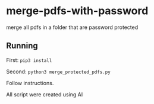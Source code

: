 # merge-pdfs-with-password
merge all pdfs in a folder that are password protected

## Running

First: `pip3 install`

Second: `python3 merge_protected_pdfs.py`

Follow instructions. 

All script were created using AI
